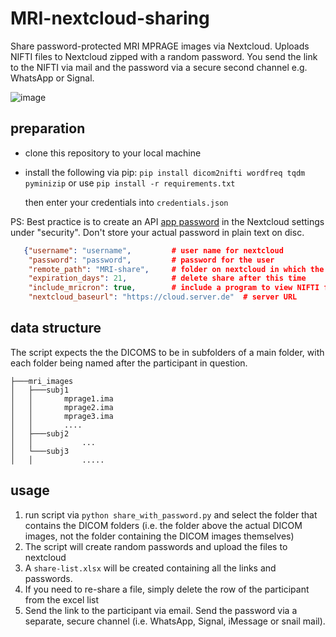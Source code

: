 # MRI-nextcloud-sharing

Share password-protected MRI MPRAGE images via Nextcloud. 
Uploads NIFTI files to Nextcloud zipped with a random password.
You send the link to the NIFTI via mail and the password via a secure second channel e.g. WhatsApp or Signal.

![image](https://github.com/CIMH-Clinical-Psychology/MRI-nextcloud-sharing/assets/14980558/b8e78dc5-2c01-49db-97a7-5de3b46c124f)

## preparation

- clone this repository to your local machine
- install the following via pip:  `pip install dicom2nifti wordfreq tqdm pyminizip` or use `pip install -r requirements.txt`
  
  
  
  then enter your credentials into `credentials.json`

PS: Best practice is to create an API [app password](https://help.nextcloud.com/t/where-to-create-app-password/157454/2) in the Nextcloud settings under "security". Don't store your actual password in plain text on disc.

```json
   {"username": "username",         # user name for nextcloud
    "password": "password",         # password for the user
    "remote_path": "MRI-share",     # folder on nextcloud in which the files are uploaded. Needs to exist already.
    "expiration_days": 21,          # delete share after this time
    "include_mricron": true,        # include a program to view NIFTI files (Windows only)
    "nextcloud_baseurl": "https://cloud.server.de"  # server URL
```

## data structure

The script expects the the DICOMS to be in subfolders of a main folder, with each folder being named after the participant in question.

```
├───mri_images
│   ├───subj1
│   │       mprage1.ima
│   │       mprage2.ima
│   │       mprage3.ima
│   │       ....
│   ├───subj2
│   │           ...
│   └───subj3
│   │           .....

```



## usage

1. run script via `python share_with_password.py` and select the folder that contains the DICOM folders (i.e. the folder above the actual DICOM images, not the folder containing the DICOM images themselves)
2. The script will create random passwords and upload the files to nextcloud
3. A `share-list.xlsx` will be created containing all the links and passwords.
4. If you need to re-share a file, simply delete the row of the participant from the excel list
5. Send the link to the participant via email. Send the password via a separate, secure channel (i.e. WhatsApp, Signal, iMessage or snail mail).
